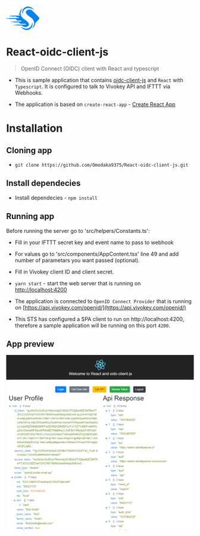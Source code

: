 ![Logo](public/Images/Skoruba-Logo-ReadMe.png)

# React-oidc-client-js

> OpenID Connect (OIDC) client with React and typescript 

- This is sample application that contains [oidc-client-js](https://github.com/IdentityModel/oidc-client-js) and `React` with `Typescript`. It is configured to talk to Vivokey API and IFTTT via Webhooks.

- The application is based on `create-react-app` - [Create React App](https://github.com/facebook/create-react-app)

# Installation

## Cloning app

- `git clone https://github.com/Omodaka9375/React-oidc-client-js.git`

## Install dependecies

- Install dependecies - `npm install`

## Running app

Before running the server go to 'src/helpers/Constants.ts':
- Fill in your IFTTT secret key and event name to pass to webhook
- For values go to 'src/components/AppContent.tsx' line 49 and add number of parametars you want passed (optional).
- Fill in Vivokey client ID and client secret.

- `yarn start` - start the web server that is running on [http://localhost:4200](http://localhost:4200)

- The application is connected to `OpenID Connect Provider` that is running on [https://api.vivokey.com/openid/](https://api.vivokey.com/openid/)
- This STS has configured a SPA client to run on http://localhost:4200, therefore a sample application will be running on this port `4200`.

## App preview

![Logo](public/Images/react-oidc-client-screenshot.png)
